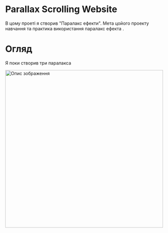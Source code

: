# Parallax Scrolling Website
В цому проеті я створив "Паралакс ефекти". Мета цойого проекту навчання та практика використання паралакс ефекта .

# Огляд
Я поки створив три паралакса

<img src="(D:\Projects\My\Parallax Scrolling Website\img\align-center-h.svg" alt="Опис зображення" width="500"/>
